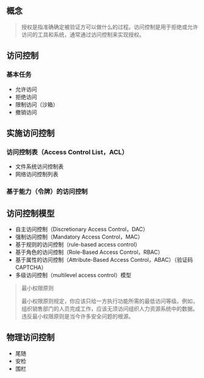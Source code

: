 
## 概念

> 授权是指准确确定被验证方可以做什么的过程。访问控制是用于拒绝或允许访问的工具和系统，通常通过访问控制来实现授权。

## 访问控制

### 基本任务

- 允许访问
- 拒绝访问
- 限制访问（沙箱）
- 撤销访问

## 实施访问控制

### 访问控制表（Access Control List，ACL）

- 文件系统访问控制表
- 网络访问控制列表

### 基于能力（令牌）的访问控制

## 访问控制模型

- 自主访问控制（Discretionary Access Control，DAC）
- 强制访问控制（Mandatory Access Control，MAC）
- 基于规则的访问控制（rule-based access control）
- 基于角色的访问控制（Role-Based Access Control，RBAC）
- 基于属性的访问控制（Attribute-Based Access Control，ABAC）（验证码 CAPTCHA）
- 多级访问控制（multilevel access control）模型

> 最小权限原则
>
> 最小权限原则规定，你应该只给一方执行功能所需的最低访问等级。例如，组织销售部门的人员完成工作，应该无须访问组织人力资源系统中的数据。违反最小权限原则是当今许多安全问题的根源。

## 物理访问控制

- 尾随
- 安检
- 围栏
